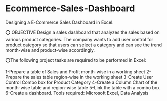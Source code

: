 # Ecommerce-Sales-Dashboard

Designing a E-Commerce Sales Dashboard in Excel.

⭕ OBJECTIVE
Design a sales dashboard that analyzes the sales based on various product categories. The company wants to add user control for product category so that users can select a category and can see the trend month-wise and product-wise accordingly.
 
⭕The following project tasks are required to be performed in Excel:

1-Prepare a table of Sales and Profit month-wise in a working sheet
2-Prepare the sales table region-wise in the working sheet
3-Create User Control Combo box for Product Category
4-Create a Column Chart of the month-wise table and region-wise table
5-Link the table with a combo box
6-Create a dashboard.
Tools required: Microsoft Excel, Data Analysis
